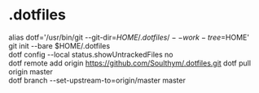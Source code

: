# .dotfiles
alias dotf='/usr/bin/git --git-dir=$HOME/.dotfiles/ --work-tree=$HOME'  
git init --bare $HOME/.dotfiles  
dotf config --local status.showUntrackedFiles no  
dotf remote add origin https://github.com/Soulthym/.dotfiles.git 
dotf pull origin master  
dotf branch --set-upstream-to=origin/master master  
